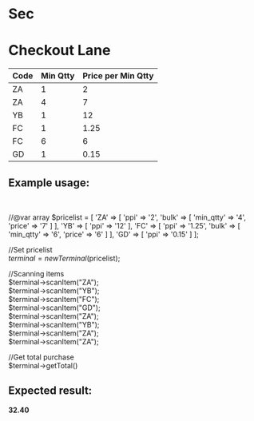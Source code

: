 # Sec
<h1>Checkout Lane</h1>

<table>
  <thead> 
  <tr>
  <th>Code</th>
  <th>Min Qtty</th>
  <th>Price per Min Qtty</th>
  </tr>
  </thead>
  <tbody>
    <tr>
    <td>ZA</td>
    <td>1</td>
    <td>2</td>
    </tr>
    <tr>
    <td>ZA</td>
    <td>4</td>
    <td>7</td>
    </tr>
    <tr>
    <td>YB</td>
    <td>1</td>
    <td>12</td>
    </tr>
        <tr>
    <td>FC</td>
    <td>1</td>
    <td>1.25</td>
    </tr>
        <tr>
    <td>FC</td>
    <td>6</td>
    <td>6</td>
    </tr>
            <tr>
    <td>GD</td>
    <td>1</td>
    <td>0.15</td>
    </tr>
  </tbody>
</table>

<h2>Example usage:</h2>
<br/>

//@var array
$pricelist = [
    'ZA' => [
        'ppi' => '2',
        'bulk' => [
            'min_qtty' => '4',
            'price' => '7'
        ]
    ],
    'YB' => [
        'ppi' => '12'
    ],
    'FC' => [
        'ppi' => '1.25',
        'bulk' => [
            'min_qtty' => '6',
            'price' => '6'
        ]
    ],
    'GD' => [
        'ppi' => '0.15'
    ]
];

//Set pricelist<br/>
$terminal = new Terminal($pricelist);<br/>

//Scanning items<br/>
$terminal->scanItem("ZA");<br/>
$terminal->scanItem("YB");<br/>
$terminal->scanItem("FC");<br/>
$terminal->scanItem("GD");<br/>
$terminal->scanItem("ZA");<br/>
$terminal->scanItem("YB");<br/>
$terminal->scanItem("ZA");<br/>
$terminal->scanItem("ZA");<br/>

//Get total purchase<br/>
$terminal->getTotal()

<h2>Expected result:</h2>
<strong>32.40</strong>
